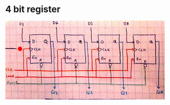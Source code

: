 # 4 bit register

<p align="center">
<img src="./project_1_4bit_register.jpeg" height="250px">
</p>
